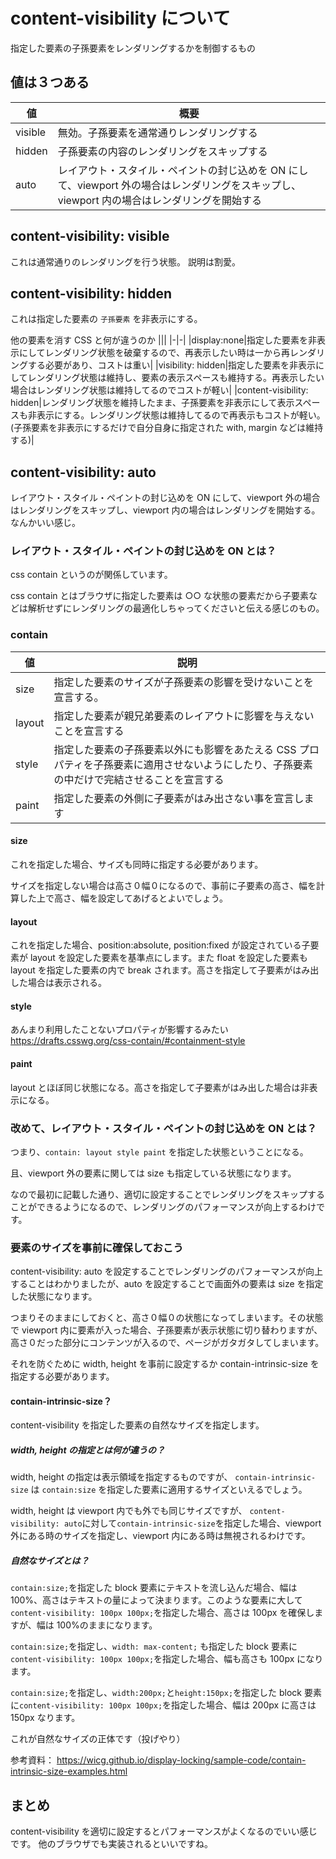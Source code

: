 # content-visibility について

指定した要素の子孫要素をレンダリングするかを制御するもの

## 値は３つある

| 値      | 概要                                                                                                                                         |
| ------- | -------------------------------------------------------------------------------------------------------------------------------------------- |
| visible | 無効。子孫要素を通常通りレンダリングする                                                                                                     |
| hidden  | 子孫要素の内容のレンダリングをスキップする                                                                                                   |
| auto    | レイアウト・スタイル・ペイントの封じ込めを ON にして、viewport 外の場合はレンダリングをスキップし、viewport 内の場合はレンダリングを開始する |

## content-visibility: visible

これは通常通りのレンダリングを行う状態。
説明は割愛。

## content-visibility: hidden

これは指定した要素の `子孫要素` を非表示にする。

他の要素を消す CSS と何が違うのか
|||
|-|-|
|display:none|指定した要素を非表示にしてレンダリング状態を破棄するので、再表示したい時は一から再レンダリングする必要があり、コストは重い|
|visibility: hidden|指定した要素を非表示にしてレンダリング状態は維持し、要素の表示スペースも維持する。再表示したい場合はレンダリング状態は維持してるのでコストが軽い|
|content-visibility: hidden|レンダリング状態を維持したまま、子孫要素を非表示にして表示スペースも非表示にする。レンダリング状態は維持してるので再表示もコストが軽い。(子孫要素を非表示にするだけで自分自身に指定された with, margin などは維持する)|

## content-visibility: auto

レイアウト・スタイル・ペイントの封じ込めを ON にして、viewport 外の場合はレンダリングをスキップし、viewport 内の場合はレンダリングを開始する。なんかいい感じ。

### レイアウト・スタイル・ペイントの封じ込めを ON とは？

css contain というのが関係しています。

css contain とはブラウザに指定した要素は ○○ な状態の要素だから子要素などは解析せずにレンダリングの最適化しちゃってくださいと伝える感じのもの。

### contain

| 値     | 説明                                                                                                                                        |
| ------ | ------------------------------------------------------------------------------------------------------------------------------------------- |
| size   | 指定した要素のサイズが子孫要素の影響を受けないことを宣言する。                                                                              |
| layout | 指定した要素が親兄弟要素のレイアウトに影響を与えないことを宣言する                                                                          |
| style  | 指定した要素の子孫要素以外にも影響をあたえる CSS プロパティを子孫要素に適用させないようにしたり、子孫要素の中だけで完結させることを宣言する |
| paint  | 指定した要素の外側に子要素がはみ出さない事を宣言します                                                                                      |

#### size

これを指定した場合、サイズも同時に指定する必要があります。

サイズを指定しない場合は高さ０幅０になるので、事前に子要素の高さ、幅を計算した上で高さ、幅を設定してあげるとよいでしょう。

#### layout

これを指定した場合、position:absolute, position:fixed が設定されている子要素が layout を設定した要素を基準点にします。また float を設定した要素も layout を指定した要素の内で break されます。高さを指定して子要素がはみ出した場合は表示される。

#### style

あんまり利用したことないプロパティが影響するみたい
https://drafts.csswg.org/css-contain/#containment-style

#### paint

layout とほぼ同じ状態になる。高さを指定して子要素がはみ出した場合は非表示になる。

### 改めて、レイアウト・スタイル・ペイントの封じ込めを ON とは？

つまり、`contain: layout style paint` を指定した状態ということになる。

且、viewport 外の要素に関しては size も指定している状態になります。

なので最初に記載した通り、適切に設定することでレンダリングをスキップすることができるようになるので、レンダリングのパフォーマンスが向上するわけです。

### 要素のサイズを事前に確保しておこう

content-visibility: auto を設定することでレンダリングのパフォーマンスが向上することはわかりましたが、auto を設定することで画面外の要素は size を指定した状態になります。

つまりそのままにしておくと、高さ０幅０の状態になってしまいます。その状態で viewport 内に要素が入った場合、子孫要素が表示状態に切り替わりますが、高さ０だった部分にコンテンツが入るので、ページがガタガタしてしまいます。

それを防ぐために width, height を事前に設定するか contain-intrinsic-size を指定する必要があります。

#### contain-intrinsic-size？

content-visibility を指定した要素の自然なサイズを指定します。

##### width, height の指定とは何が違うの？

width, height の指定は表示領域を指定するものですが、
`contain-intrinsic-size` は `contain:size` を指定した要素に適用するサイズといえるでしょう。

width, height は viewport 内でも外でも同じサイズですが、
`content-visibility: auto`に対して`contain-intrinsic-size`を指定した場合、viewport 外にある時のサイズを指定し、viewport 内にある時は無視されるわけです。

##### 自然なサイズとは？

`contain:size;`を指定した block 要素にテキストを流し込んだ場合、幅は 100%、高さはテキストの量によって決まります。このような要素に大して`content-visibility: 100px 100px;`を指定した場合、高さは 100px を確保しますが、幅は 100%のままになります。

`contain:size;`を指定し、`width: max-content;` も指定した block 要素に`content-visibility: 100px 100px;`を指定した場合、幅も高さも 100px になります。

`contain:size;`を指定し、`width:200px;`と`height:150px;`を指定した block 要素に`content-visibility: 100px 100px;`を指定した場合、幅は 200px に高さは 150px なります。

これが自然なサイズの正体です（投げやり）

参考資料：
https://wicg.github.io/display-locking/sample-code/contain-intrinsic-size-examples.html

## まとめ

content-visibility を適切に設定するとパフォーマンスがよくなるのでいい感じです。
他のブラウザでも実装されるといいですね。
